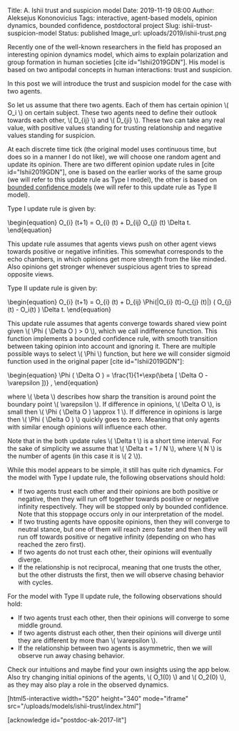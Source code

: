 Title: A. Ishii trust and suspicion model
Date: 2019-11-19 08:00
Author: Aleksejus Kononovicius
Tags: interactive, agent-based models, opinion dynamics, bounded confidence, postdoctoral project
Slug: ishii-trust-suspicion-model
Status: published
Image_url: uploads/2019/ishii-trust.png

Recently one of the well-known researchers in the field has proposed an
interesting opinion dynamics model, which aims to explain polarization and group
formation in human societies [cite id="Ishii2019GDN"]. His model is based on two
antipodal concepts in human interactions: trust and suspicion.

In this post we will introduce the trust and suspicion model for the case with
two agents.<!--more-->

So let us assume that there two agents. Each of them has certain opinion
\\\( O\_i \\\) on certain subject. These two agents need to define their outlook
towards each other, \\\( D\_{ij} \\\) and \\\( D\_{ji} \\\). These two can take
any real value, with positive values standing for trusting relationship and
negative values standing for suspicion.

At each discrete time tick (the original model uses continuous time, but does so
in a manner I do not like), we will choose one random agent and update its
opinion. There are two different opinion update rules in
[cite id="Ishii2019GDN"], one is based on the earlier works of the same group
(we will refer to this update rule as Type I model), the other is based on
[bounded confidence models](/tag/bounded-confidence/) (we will refer to this 
update rule as Type II model).

Type I update rule is given by:

\begin{equation}
O\_{i} (t+1) = O\_{i} (t) + D\_{ij} O\_{j} (t) \Delta t.
\end{equation}

This update rule assumes that agents views push on other agent views towards
positive or negative infinities. This somewhat corresponds to the echo chambers,
in which opinions get more strength from the like minded. Also opinions get
stronger whenever suspicious agent tries to spread opposite views.

Type II update rule is given by:

\begin{equation}
O\_{i} (t+1) = O\_{i} (t) + D\_{ij} \Phi(|O\_{i} (t)-O\_{j} (t)|) ( O\_{j} (t) - O\_i(t) ) \Delta t.
\end{equation}

This update rule assumes that agents converge towards shared view point given
\\\( \Phi ( \Delta O ) > 0 \\\), which we call indifference function. This
function implements a bounded confidence rule, with smooth transition between
taking opinion into account and ignoring it. There are multiple possible ways
to select \\\( \Phi \\\) function, but here we will consider sigmoid function
used in the original paper [cite id="Ishii2019GDN"]:

\begin{equation}
\Phi ( \Delta O ) = \frac{1}{1+\exp(\beta [ \Delta O - \varepsilon ])} ,
\end{equation}

where \\\( \beta \\\) describes how sharp the transition is around point the
boundary point \\\( \varepsilon \\\). If difference in opinions,
\\\( \Delta O \\\), is small then \\\( \Phi ( \Delta O ) \approx 1 \\\). If
difference in opinions is large then \\\( \Phi ( \Delta O ) \\\) quickly goes to
zero. Meaning that only agents with similar enough opinions will influence each
other.

Note that in the both update rules \\\( \Delta t \\\) is a short time interval.
For the sake of simplicity we assume that \\\( \Delta t = 1 / N \\\), where
\\\( N \\\) is the number of agents (in this case it is \\\( 2 \\\)).

While this model appears to be simple, it still has quite rich dynamics. For
the model with Type I update rule, the following observations should hold:

* If two agents trust each other and their opinions are both positive or
negative, then they will run off together towards positive or negative infinity
respectively. They will be stopped only by bounded confidence. Note that this
stoppage occurs only in our interpretation of the model.
* If two trusting agents have opposite opinions, then they will converge to
neutral stance, but one of them will reach zero faster and then they will run
off towards positive or negative infinity (depending on who has reached the zero
first).
* If two agents do not trust each other, their opinions will eventually diverge.
* If the relationship is not reciprocal, meaning that one trusts the other, but
the other distrusts the first, then we will observe chasing behavior with cycles.

For the model with Type II update rule, the following observations should hold:

* If two agents trust each other, then their opinions will converge to some
middle ground.
* If two agents distrust each other, then their opinions will diverge until
they are different by more than \\\( \varepsilon \\\).
* If the relationship between two agents is asymmetric, then we will observe
run away chasing behavior.

Check our intuitions and maybe find your own insights using the app below. Also
try changing initial opinions of the agents, \\\( O\_1(0) \\\) and
\\\( O\_2(0) \\\), as they may also play a role in the observed dynamics.

[html5-interactive width="520" height="340" mode="iframe"
src="/uploads/models/ishii-trust/index.html"]

[acknowledge id="postdoc-ak-2017-lit"]
